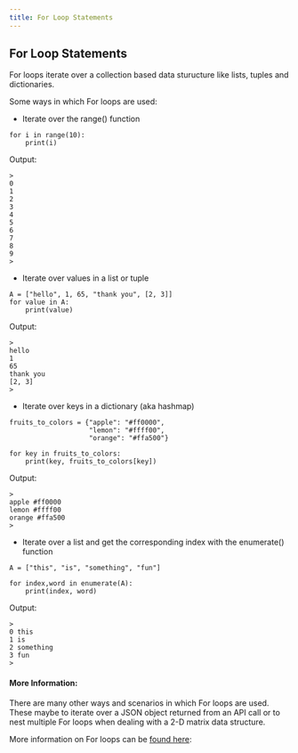 ```yaml
---
title: For Loop Statements
---
```

## For Loop Statements

For loops iterate over a collection based data sturucture like lists, tuples and dictionaries.

Some ways in which For loops are used: 

* Iterate over the range() function
```
for i in range(10):
    print(i)
```
Output:
```
>
0
1
2
3
4
5
6
7
8
9
>
```

* Iterate over values in a list or tuple
```
A = ["hello", 1, 65, "thank you", [2, 3]]
for value in A:
    print(value)
```
Output:
```
>
hello
1
65
thank you
[2, 3]
>
```

* Iterate over keys in a dictionary (aka hashmap)
```
fruits_to_colors = {"apple": "#ff0000",
                    "lemon": "#ffff00",
                    "orange": "#ffa500"}

for key in fruits_to_colors:
    print(key, fruits_to_colors[key])
```
Output:
```
>
apple #ff0000
lemon #ffff00
orange #ffa500
>
```

* Iterate over a list and get the corresponding index with the enumerate() function
```
A = ["this", "is", "something", "fun"]

for index,word in enumerate(A):
    print(index, word)
```
Output:
```
>
0 this
1 is
2 something
3 fun
>
```

#### More Information:
There are many other ways and scenarios in which For loops are used. These maybe to iterate over a JSON object returned from an API call or to nest multiple For loops when dealing with a 2-D matrix data structure.

More information on For loops can be [found here](https://docs.python.org/3/reference/compound_stmts.html#for):


